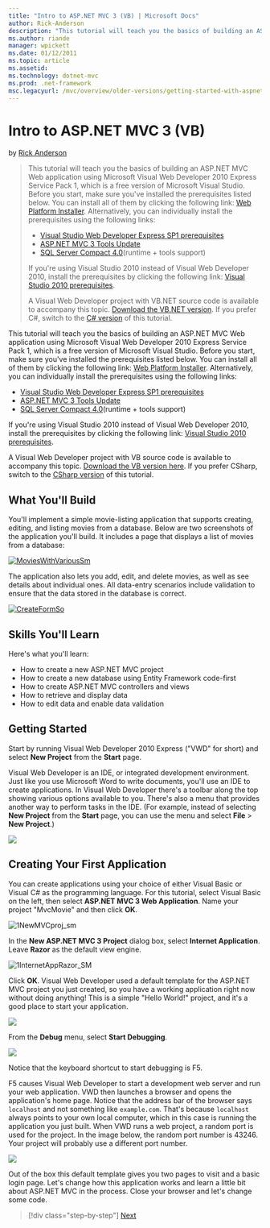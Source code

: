 ```yaml
---
title: "Intro to ASP.NET MVC 3 (VB) | Microsoft Docs"
author: Rick-Anderson
description: "This tutorial will teach you the basics of building an ASP.NET MVC Web application using Microsoft Visual Web Developer 2010 Express Service Pack 1, which is..."
ms.author: riande
manager: wpickett
ms.date: 01/12/2011
ms.topic: article
ms.assetid: 
ms.technology: dotnet-mvc
ms.prod: .net-framework
msc.legacyurl: /mvc/overview/older-versions/getting-started-with-aspnet-mvc3/vb/intro-to-aspnet-mvc-3
---
```

Intro to ASP.NET MVC 3 (VB)
====================
by [Rick Anderson](https://github.com/Rick-Anderson)

> This tutorial will teach you the basics of building an ASP.NET MVC Web application using Microsoft Visual Web Developer 2010 Express Service Pack 1, which is a free version of Microsoft Visual Studio. Before you start, make sure you've installed the prerequisites listed below. You can install all of them by clicking the following link: [Web Platform Installer](https://www.microsoft.com/web/gallery/install.aspx?appid=VWD2010SP1Pack). Alternatively, you can individually install the prerequisites using the following links:
> 
> - [Visual Studio Web Developer Express SP1 prerequisites](https://www.microsoft.com/web/gallery/install.aspx?appid=VWD2010SP1Pack)
> - [ASP.NET MVC 3 Tools Update](https://www.microsoft.com/web/gallery/install.aspx?appsxml=&amp;appid=MVC3)
> - [SQL Server Compact 4.0](https://www.microsoft.com/web/gallery/install.aspx?appid=SQLCE;SQLCEVSTools_4_0)(runtime + tools support)
> 
> If you're using Visual Studio 2010 instead of Visual Web Developer 2010, install the prerequisites by clicking the following link: [Visual Studio 2010 prerequisites](https://www.microsoft.com/web/gallery/install.aspx?appsxml=&amp;appid=VS2010SP1Pack).
> 
> A Visual Web Developer project with VB.NET source code is available to accompany this topic. [Download the VB.NET version](https://code.msdn.microsoft.com/Introduction-to-MVC-3-10d1b098). If you prefer C#, switch to the [C# version](../cs/intro-to-aspnet-mvc-3.md) of this tutorial.


This tutorial will teach you the basics of building an ASP.NET MVC Web application using Microsoft Visual Web Developer 2010 Express Service Pack 1, which is a free version of Microsoft Visual Studio. Before you start, make sure you've installed the prerequisites listed below. You can install all of them by clicking the following link: [Web Platform Installer](https://www.microsoft.com/web/gallery/install.aspx?appid=VWD2010SP1Pack). Alternatively, you can individually install the prerequisites using the following links:

- [Visual Studio Web Developer Express SP1 prerequisites](https://www.microsoft.com/web/gallery/install.aspx?appid=VWD2010SP1Pack)
- [ASP.NET MVC 3 Tools Update](https://www.microsoft.com/web/gallery/install.aspx?appsxml=&amp;appid=MVC3)
- [SQL Server Compact 4.0](https://www.microsoft.com/web/gallery/install.aspx?appid=SQLCE;SQLCEVSTools_4_0)(runtime + tools support)

If you're using Visual Studio 2010 instead of Visual Web Developer 2010, install the prerequisites by clicking the following link: [Visual Studio 2010 prerequisites](https://www.microsoft.com/web/gallery/install.aspx?appsxml=&amp;appid=VS2010SP1Pack).

A Visual Web Developer project with VB source code is available to accompany this topic. [Download the VB version here](https://code.msdn.microsoft.com/Project/Download/FileDownload.aspx?ProjectName=aspnetmvcsamples&amp;DownloadId=14824). If you prefer CSharp, switch to the [CSharp version](../cs/intro-to-aspnet-mvc-3.md) of this tutorial.

## What You'll Build

You'll implement a simple movie-listing application that supports creating, editing, and listing movies from a database. Below are two screenshots of the application you'll build. It includes a page that displays a list of movies from a database:

[![MoviesWithVariousSm](intro-to-aspnet-mvc-3/_static/image2.png)](intro-to-aspnet-mvc-3/_static/image1.png)

The application also lets you add, edit, and delete movies, as well as see details about individual ones. All data-entry scenarios include validation to ensure that the data stored in the database is correct.

[![CreateFormSo](intro-to-aspnet-mvc-3/_static/image4.png)](intro-to-aspnet-mvc-3/_static/image3.png)

## Skills You'll Learn

Here's what you'll learn:

- How to create a new ASP.NET MVC project
- How to create a new database using Entity Framework code-first
- How to create ASP.NET MVC controllers and views
- How to retrieve and display data
- How to edit data and enable data validation

## Getting Started

Start by running Visual Web Developer 2010 Express ("VWD" for short) and select **New Project** from the **Start** page.

Visual Web Developer is an IDE, or integrated development environment. Just like you use Microsoft Word to write documents, you'll use an IDE to create applications. In Visual Web Developer there's a toolbar along the top showing various options available to you. There's also a menu that provides another way to perform tasks in the IDE. (For example, instead of selecting **New Project** from the **Start** page, you can use the menu and select **File** &gt; **New Project**.)

[![](intro-to-aspnet-mvc-3/_static/image6.png)](intro-to-aspnet-mvc-3/_static/image5.png)

## Creating Your First Application

You can create applications using your choice of either Visual Basic or Visual C# as the programming language. For this tutorial, select Visual Basic on the left, then select **ASP.NET MVC 3 Web Application**. Name your project "MvcMovie" and then click **OK**.

![1NewMVCproj_sm](intro-to-aspnet-mvc-3/_static/image7.png)

In the **New ASP.NET MVC 3 Project** dialog box, select **Internet Application**. Leave **Razor** as the default view engine.

![1InternetAppRazor_SM](intro-to-aspnet-mvc-3/_static/image8.png)

Click **OK**. Visual Web Developer used a default template for the ASP.NET MVC project you just created, so you have a working application right now without doing anything! This is a simple "Hello World!" project, and it's a good place to start your application.

[![](intro-to-aspnet-mvc-3/_static/image10.png)](intro-to-aspnet-mvc-3/_static/image9.png)

From the **Debug** menu, select **Start Debugging**.

![](intro-to-aspnet-mvc-3/_static/image11.png)

Notice that the keyboard shortcut to start debugging is F5.

F5 causes Visual Web Developer to start a development web server and run your web application. VWD then launches a browser and opens the application's home page. Notice that the address bar of the browser says `localhost` and not something like `example.com`. That's because `localhost` always points to your own local computer, which in this case is running the application you just built. When VWD runs a web project, a random port is used for the project. In the image below, the random port number is 43246. Your project will probably use a different port number.

![](intro-to-aspnet-mvc-3/_static/image12.png)

Out of the box this default template gives you two pages to visit and a basic login page. Let's change how this application works and learn a little bit about ASP.NET MVC in the process. Close your browser and let's change some code.

>[!div class="step-by-step"]
[Next](adding-a-controller.md)